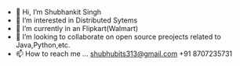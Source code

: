 - 👋 Hi, I’m Shubhankit Singh
- 👀 I’m interested in Distributed Sytems
- 🌱 I’m currently in an Flipkart(Walmart)
- 💞️ I’m looking to collaborate on open source preojects related to Java,Python,etc.
- 📫 How to reach me ...
shubhubits313@gmail.com
+91 8707235731
<!---
shoobiedoo/shoobiedoo is a ✨ special ✨ repository because its `README.md` (this file) appears on your GitHub profile.
You can click the Preview link to take a look at your changes.
--->

